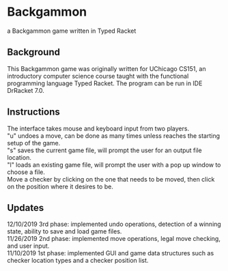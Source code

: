 # Backgammon
 a Backgammon game written in Typed Racket

## Background
This Backgammon game was originally written for UChicago CS151, an introductory computer science course taught with the functional programming language Typed Racket. The program can be run in IDE DrRacket 7.0.

## Instructions
The interface takes mouse and keyboard input from two players.\
"u" undoes a move, can be done as many times unless reaches the starting setup of the game.\
"s" saves the current game file, will prompt the user for an output file location.\
"l" loads an existing game file, will prompt the user with a pop up window to choose a file.\
Move a checker by clicking on the one that needs to be moved, then click on the position where it desires to be.

## Updates
12/10/2019 3rd phase: implemented undo operations, detection of a winning state, ability to save and load game files.\
11/26/2019 2nd phase: implemented move operations, legal move checking, and user input.\
11/10/2019 1st phase: implemented GUI and game data structures such as checker location types and a checker position list.
